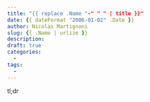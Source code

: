 ```yaml
---
title: "{{ replace .Name "-" " " | title }}"
date: {{ dateFormat "2006-01-02" .Date }}
author: Nicolas Martignoni
slug: {{ .Name | urlize }}
description:
draft: true
categories:
  -
tags:
  -
---
```

tl;dr

<!--more-->
